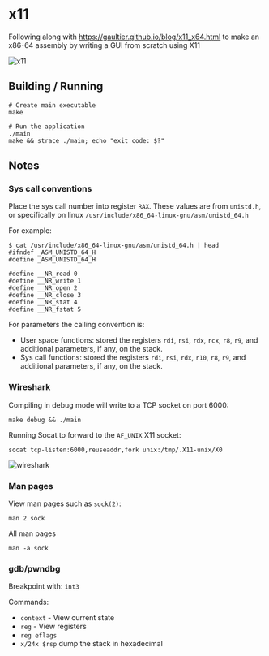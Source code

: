 # x11

Following along with https://gaultier.github.io/blog/x11_x64.html to make an x86-64 assembly by writing a GUI from scratch using X11

![x11](images/x11.jpg)

## Building / Running

```
# Create main executable
make

# Run the application
./main
make && strace ./main; echo "exit code: $?"
```

## Notes

### Sys call conventions

Place the sys call number into register `RAX`. These values are from `unistd.h`, or specifically on linux `/usr/include/x86_64-linux-gnu/asm/unistd_64.h`

For example:

```shell
$ cat /usr/include/x86_64-linux-gnu/asm/unistd_64.h | head
#ifndef _ASM_UNISTD_64_H
#define _ASM_UNISTD_64_H

#define __NR_read 0
#define __NR_write 1
#define __NR_open 2
#define __NR_close 3
#define __NR_stat 4
#define __NR_fstat 5
```

For parameters the calling convention is:
- User space functions: stored the registers `rdi`, `rsi`, `rdx`, `rcx`, `r8`, `r9`, and additional parameters, if any, on the stack.
- Sys call functions:   stored the registers `rdi`, `rsi`, `rdx`, `r10`, `r8`, `r9`, and additional parameters, if any, on the stack.

### Wireshark

Compiling in debug mode will write to a TCP socket on port 6000:

```
make debug && ./main
```

Running Socat to forward to the `AF_UNIX` X11 socket:

```
socat tcp-listen:6000,reuseaddr,fork unix:/tmp/.X11-unix/X0
```

![wireshark](images/x11.jpg)

### Man pages

View man pages such as `sock(2)`:

```
man 2 sock
```

All man pages

```
man -a sock
```

### gdb/pwndbg

Breakpoint with: `int3`

Commands:
- `context` - View current state
- `reg` - View registers
- `reg eflags`
- `x/24x $rsp` dump the stack in hexadecimal
